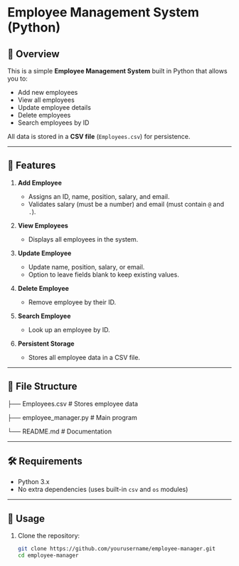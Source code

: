 # Employee Management System (Python)

## 📌 Overview
This is a simple **Employee Management System** built in Python that allows you to:
- Add new employees
- View all employees
- Update employee details
- Delete employees
- Search employees by ID

All data is stored in a **CSV file** (`Employees.csv`) for persistence.

---

## 🚀 Features
1. **Add Employee**
   - Assigns an ID, name, position, salary, and email.
   - Validates salary (must be a number) and email (must contain `@` and `.`).
   
2. **View Employees**
   - Displays all employees in the system.

3. **Update Employee**
   - Update name, position, salary, or email.
   - Option to leave fields blank to keep existing values.

4. **Delete Employee**
   - Remove employee by their ID.

5. **Search Employee**
   - Look up an employee by ID.

6. **Persistent Storage**
   - Stores all employee data in a CSV file.

---

## 📂 File Structure
├── Employees.csv # Stores employee data

├── employee_manager.py # Main program

└── README.md # Documentation

---

## 🛠 Requirements
- Python 3.x
- No extra dependencies (uses built-in `csv` and `os` modules)

---

## 📖 Usage
1. Clone the repository:
   ```bash
   git clone https://github.com/yourusername/employee-manager.git
   cd employee-manager

